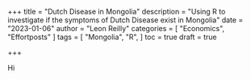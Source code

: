 +++
title = "Dutch Disease in Mongolia"
description = "Using R to investigate if the symptoms of Dutch Disease exist in Mongolia"
date = "2023-01-06"
author = "Leon Reilly"
categories = [
    "Economics",
    "Effortposts"
]
tags = [
    "Mongolia",
    "R",
]
toc = true
draft = true

+++

Hi




